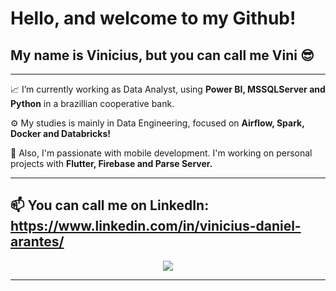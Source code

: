 # Hello, and welcome to my Github!
## My name is Vinicius, but you can call me Vini 😎

---

📈 I’m currently working as Data Analyst, using **Power BI, MSSQLServer and Python** in a brazillian cooperative bank.

⚙️ My studies is mainly in Data Engineering, focused on **Airflow, Spark, Docker and Databricks!**

:iphone: Also, I'm passionate with mobile development. I'm working on personal projects with **Flutter, Firebase and Parse Server.**

---
📫 <b>You can call me on **LinkedIn**: <b/> https://www.linkedin.com/in/vinicius-daniel-arantes/
---
<p align="center">
<a href="https://github.com/anuraghazra/github-readme-stats">
  <img align="center" src="https://github-readme-stats.vercel.app/api/top-langs/?username=ArantesVini&layout=donut-vertical&exclude_repo=Cluster_Basico,analise_imoveis_rj,analise_dados_restaurante&theme=synthwave" />
</a>
</p>

---
